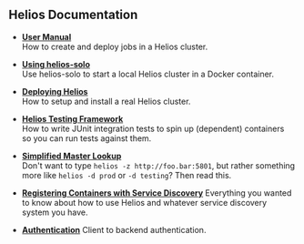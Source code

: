 ## Helios Documentation

- **[User Manual](user_manual.md)**<br />
  How to create and deploy jobs in a Helios cluster.

- **[Using helios-solo](helios_solo.md)**<br />
  Use helios-solo to start a local Helios cluster in a Docker container.

- **[Deploying Helios](how_to_deploy.md)**<br />
  How to setup and install a real Helios cluster.

- **[Helios Testing Framework](testing_framework.md)**<br />
  How to write JUnit integration tests to spin up (dependent) containers so you can run tests against them.

- **[Simplified Master Lookup](automatic_master_lookup.md)**<br />
  Don't want to type `helios -z http://foo.bar:5801`, but rather something more like `helios -d prod` or `-d testing`? Then read this.

- **[Registering Containers with Service Discovery](service_registration.md)**
  Everything you wanted to know about how to use Helios and whatever service discovery system you have.

- **[Authentication](authentication.md)**
  Client to backend authentication.
